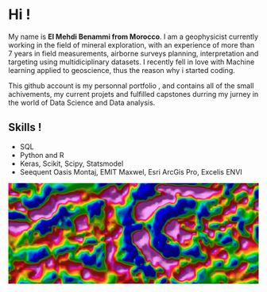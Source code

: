 # Hi !

My name is **El Mehdi Benammi from Morocco**. I am a geophysicist currently working in the field of mineral exploration, with an experience of more than 7 years in field measurements, airborne surveys planning, interpretation and targeting using multidiciplinary datasets. I recently fell in love with Machine learning applied to geoscience, thus the reason why i started coding.

This github account is my personnal portfolio , and contains all of the small achivements, my current projets and fulfilled capstones durring my jurney in the world of Data Science and Data analysis.

## Skills !
* SQL
* Python and R
* Keras, Scikit, Scipy, Statsmodel
* Seequent Oasis Montaj, EMIT Maxwel, Esri ArcGis Pro, Excelis ENVI

![Geophysics](https://github.com/ElMedBen/ElMedBen/blob/main/geophysics.jpg)
